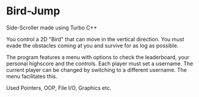 # Bird-Jump
Side-Scroller made using Turbo C++

You control a 2D "Bird" that can move in the vertical direction. You must evade the obstacles coming at you and survive for as log as possible.

The program features a menu with options to check the leaderboard, your personal highscore and the controls. Each player must set a username. The current player can be changed by switching to a different username. The menu facilitates this. 

Used Pointers, OOP, File I/O, Graphics etc. 
